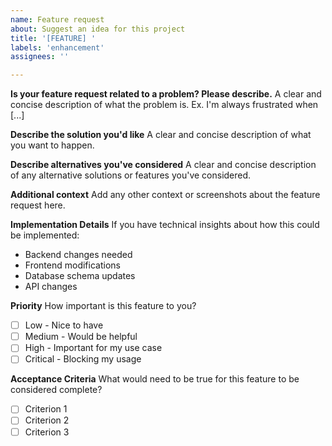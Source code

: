 ```yaml
---
name: Feature request
about: Suggest an idea for this project
title: '[FEATURE] '
labels: 'enhancement'
assignees: ''

---
```


**Is your feature request related to a problem? Please describe.**
A clear and concise description of what the problem is. Ex. I'm always frustrated when [...]

**Describe the solution you'd like**
A clear and concise description of what you want to happen.

**Describe alternatives you've considered**
A clear and concise description of any alternative solutions or features you've considered.

**Additional context**
Add any other context or screenshots about the feature request here.

**Implementation Details**
If you have technical insights about how this could be implemented:
- Backend changes needed
- Frontend modifications
- Database schema updates
- API changes

**Priority**
How important is this feature to you?
- [ ] Low - Nice to have
- [ ] Medium - Would be helpful
- [ ] High - Important for my use case
- [ ] Critical - Blocking my usage

**Acceptance Criteria**
What would need to be true for this feature to be considered complete?
- [ ] Criterion 1
- [ ] Criterion 2
- [ ] Criterion 3
